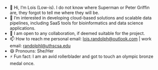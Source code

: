 - 👋 Hi, I’m Lois (Low-is). I do not know where Superman or Peter Griffin are, they forgot to tell me where they will be.
- 👀 I’m interested in developing cloud-based solutions and scalable data pipelines, including SaaS tools for bioinformatics and data science applications.
- 💞️ I am open to any collaboration, if deemed suitable for the project. 
- 📫 How to reach me personal email: lois.randolph@outlook.com | work email: randolphl@uthscsa.edu
- 😄 Pronouns: She/Her
- ⚡ Fun fact: I am an avid rollerblader and got to touch an olympic bronze medal once. 
